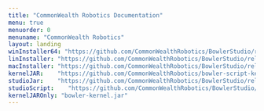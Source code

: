 ```yaml
---
title: "CommonWealth Robotics Documentation"
menu: true
menuorder: 0
menuname: "CommonWealth Robotics"
layout: landing
winInstaller64: "https://github.com/CommonWealthRobotics/BowlerStudio/releases/download/1.24.0/Windows-64-BowlerStudio-1.24.0.exe"
linInstaller: "https://github.com/CommonWealthRobotics/BowlerStudio/releases/download/1.24.0/Ubuntu-BowlerStudio-1.24.0.deb"
macInstaller: "https://github.com/CommonWealthRobotics/BowlerStudio/releases/download/1.24.0/MacOSX-BowlerStudio-1.24.0.zip"
kernelJAR:    "https://github.com/CommonWealthRobotics/bowler-script-kernel/releases/latest/download/bowler-kernel.jar"
studioJar:    "https://github.com/CommonWealthRobotics/BowlerStudio/releases/latest/download/BowlerStudio.jar"
studioScript:    "https://github.com/CommonWealthRobotics/BowlerStudio/releases/download/1.24.0/bowlerstudio"
kernelJAROnly: "bowler-kernel.jar"
---
```


